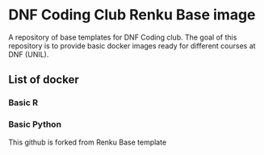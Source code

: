 # DNF Coding Club Renku Base image

A repository of base templates for DNF Coding club. The goal of this repository is to provide basic docker images ready for different courses at DNF (UNIL). 

## List of docker

### Basic R


### Basic Python 



This github is forked from Renku Base template
